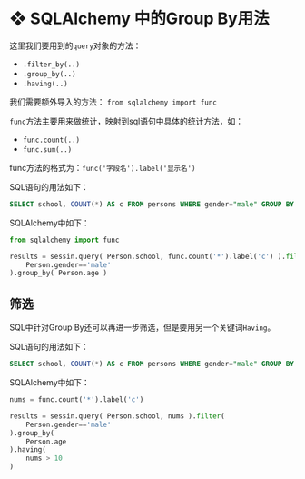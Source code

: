 # ❖ SQLAlchemy 中的Group By用法

这里我们要用到的`query`对象的方法：
- `.filter_by(..)`
- `.group_by(..)`
- `.having(..)`

我们需要额外导入的方法：
`from sqlalchemy import func`

`func`方法主要用来做统计，映射到sql语句中具体的统计方法，如：
- `func.count(..)`
- `func.sum(..)`

func方法的格式为：`func('字段名').label('显示名')`


SQL语句的用法如下：
```sql
SELECT school, COUNT(*) AS c FROM persons WHERE gender="male" GROUP BY age
```

SQLAlchemy中如下：
```py
from sqlalchemy import func

results = sessin.query( Person.school, func.count('*').label('c') ).filter(
    Person.gender=='male'
).group_by( Person.age )
```

## 筛选

SQL中针对Group By还可以再进一步筛选，但是要用另一个关键词`Having`。

SQL语句的用法如下：
```sql
SELECT school, COUNT(*) AS c FROM persons WHERE gender="male" GROUP BY age HAVING c >1
```

SQLAlchemy中如下：
```py
nums = func.count('*').label('c')

results = sessin.query( Person.school, nums ).filter(
    Person.gender=='male'
).group_by(
    Person.age
).having(
    nums > 10
)
```
